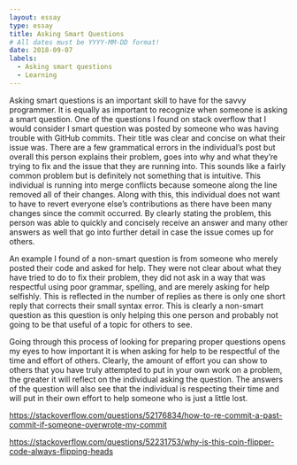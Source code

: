 ```yaml
---
layout: essay
type: essay
title: Asking Smart Questions
# All dates must be YYYY-MM-DD format!
date: 2018-09-07
labels:
  - Asking smart questions
  - Learning
---
```


Asking smart questions is an important skill to have for the savvy programmer. It is equally as important to recognize when someone is asking a smart question. One of the questions I found on stack overflow that I would consider I smart question was posted by someone who was having trouble with GitHub commits. Their title was clear and concise on what their issue was. There are a few grammatical errors in the individual’s post but overall this person explains their problem, goes into why and what they’re trying to fix and the issue that they are running into. This sounds like a fairly common problem but is definitely not something that is intuitive. This individual is running into merge conflicts because someone along the line removed all of their changes. Along with this, this individual does not want to have to revert everyone else’s contributions as there have been many changes since the commit occurred. By clearly stating the problem, this person was able to quickly and concisely receive an answer and many other answers as well that go into further detail in case the issue comes up for others.

An example I found of a non-smart question is from someone who merely posted their code and asked for help. They were not clear about what they have tried to do to fix their problem, they did not ask in a way that was respectful using poor grammar, spelling, and are merely asking for help selfishly. This is reflected in the number of replies as there is only one short reply that corrects their small syntax error. This is clearly a non-smart question as this question is only helping this one person and probably not going to be that useful of a topic for others to see.

Going through this process of looking for preparing proper questions opens my eyes to how important it is when asking for help to be respectful of the time and effort of others. Clearly, the amount of effort you can show to others that you have truly attempted to put in your own work on a problem, the greater it will reflect on the individual asking the question. The answers of the question will also see that the individual is respecting their time and will put in their own effort to help someone who is just a little lost.

https://stackoverflow.com/questions/52176834/how-to-re-commit-a-past-commit-if-someone-overwrote-my-commit

https://stackoverflow.com/questions/52231753/why-is-this-coin-flipper-code-always-flipping-heads
